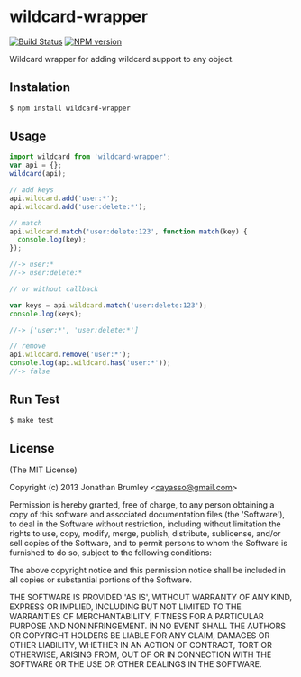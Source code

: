 # wildcard-wrapper

[![Build Status](https://travis-ci.org/cayasso/wildcard-wrapper.png?branch=master)](https://travis-ci.org/cayasso/wildcard-wrapper)
[![NPM version](https://badge.fury.io/js/wildcard-wrapper.png)](http://badge.fury.io/js/wildcard-wrapper)

Wildcard wrapper for adding wildcard support to any object.

## Instalation

```bash
$ npm install wildcard-wrapper
```

## Usage

```js
import wildcard from 'wildcard-wrapper';
var api = {};
wildcard(api);

// add keys
api.wildcard.add('user:*');
api.wildcard.add('user:delete:*');

// match
api.wildcard.match('user:delete:123', function match(key) {
  console.log(key);
});

//-> user:*
//-> user:delete:*

// or without callback

var keys = api.wildcard.match('user:delete:123');
console.log(keys);

//-> ['user:*', 'user:delete:*']

// remove
api.wildcard.remove('user:*');
console.log(api.wildcard.has('user:*'));
//-> false
```

## Run Test

```bash
$ make test
```

## License

(The MIT License)

Copyright (c) 2013 Jonathan Brumley &lt;cayasso@gmail.com&gt;

Permission is hereby granted, free of charge, to any person obtaining
a copy of this software and associated documentation files (the
'Software'), to deal in the Software without restriction, including
without limitation the rights to use, copy, modify, merge, publish,
distribute, sublicense, and/or sell copies of the Software, and to
permit persons to whom the Software is furnished to do so, subject to
the following conditions:

The above copyright notice and this permission notice shall be
included in all copies or substantial portions of the Software.

THE SOFTWARE IS PROVIDED 'AS IS', WITHOUT WARRANTY OF ANY KIND,
EXPRESS OR IMPLIED, INCLUDING BUT NOT LIMITED TO THE WARRANTIES OF
MERCHANTABILITY, FITNESS FOR A PARTICULAR PURPOSE AND NONINFRINGEMENT.
IN NO EVENT SHALL THE AUTHORS OR COPYRIGHT HOLDERS BE LIABLE FOR ANY
CLAIM, DAMAGES OR OTHER LIABILITY, WHETHER IN AN ACTION OF CONTRACT,
TORT OR OTHERWISE, ARISING FROM, OUT OF OR IN CONNECTION WITH THE
SOFTWARE OR THE USE OR OTHER DEALINGS IN THE SOFTWARE.
